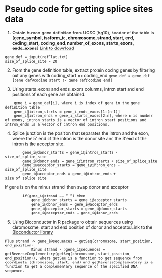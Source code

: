 # Pseudo code for getting splice sites data

1. Obtain human gene definition from UCSC (hg19), header of the table is **[gene_symbol, isoform_id, chromosome, strand, start, end, coding_start, coding_end, number_of_exons, starts_exons, ends_exons]**
[Link to download](http://hgdownload.cse.ucsc.edu/goldenpath/hg19/database/refFlat.txt.gz)
```
gene_def = input(refFlat.txt)
size_of_splice_site = 20
```
2. From the gene definition table, extract protein coding genes by filtering out any genes with coding_start == coding_end
`gene_def = gene_def [gene_def@coding_start != gene_def@coding_end]`

3. Using starts_exons and ends_exons columns, intron start and end positions of each gene are obtained. 
```
    gene_i = gene_def[i], where i is index of gene in the gene definition table
    gene_i@intron_starts = gene_i_ends_exons[1:(n-1)]
    gene_i@intron_ends = gene_i_starts_exons[2:n], where n is number of exons, intron_starts is a vector of intron start positions and intron_ends is a vector of intron end positions.
```

4. Splice junction is the position that separates the intron and the exon, where the 5' end of the intron is the donor site and the 3'end of the intron is the acceptor site.
```
		gene_i@donor_starts = gene_i@intron_starts - size_of_splice_site
		gene_i@donor_ends = gene_i@intron_starts + size_of_splice_site
		gene_i@acceptor_starts = gene_i@intron_ends - size_of_splice_site
		gene_i@acceptor_ends = gene_i@intron_ends + size_of_splice_site
```
If gene is on the minus strand, then swap donor and acceptor
```
		if(gene_i@strand == “-”) then
			gene_i@donor_starts = gene_i@acceptor_starts
			gene_i@donor_ends = gene_i@acceptor_ends
			gene_i@acceptor_starts = gene_i@donor_starts
			gene_i@acceptor_ends = gene_i@donor_ends
```
5. Using Bioconductor in R package to obtain sequences using chromosome, start and end position of donor and acceptor.Link to the [Bioconductor library](https://bioconductor.org/packages/release/data/annotation/html/BSgenome.Hsapiens.UCSC.hg19.html)
```
Plus strand -> gene_i@sequences = getSeq(chromosome, start_position, end_position)
			Minus strand - >gene_i@sequences = getReverseComplementary(getSeq(chromosome, start_position, end_position)), where getSeq is a function to get sequence from coordinate (chromosome, start, end) and getReverseComplementary is a function to get a complementary sequence of the specified DNA sequence.
```